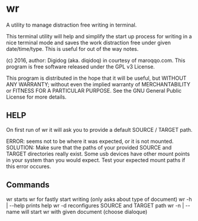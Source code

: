 # wr
A utility to manage distraction free writing in terminal.

This terminal utility will help and simplify the start up process for writing in a nice terminal mode and saves the work distraction free under given date/time/type. This is useful for out of the way notes.

(c) 2016, author: Digidog (aka. diqidoq) in courtesy of maroqqo.com. This program is free software released under the GPL v3 License.

This program is distributed in the hope that it will be useful, but WITHOUT ANY WARRANTY; without even the implied warranty of MERCHANTABILITY or FITNESS FOR A PARTICULAR PURPOSE. See the GNU General Public License for more details.

HELP
----

On first run of wr it will ask you to provide a default SOURCE / TARGET path.

ERROR: <directory> seems not to be where it was expected, or it is not mounted.
SOLUTION: Make sure that the paths of your provided SOURCE and TARGET directories really exist. Some usb devices have other mount points in your system than you would expect. Test your expected mount paths if this error occures.

Commands
--------

wr                 starts wr for fastly start writing (only asks about type of document)
wr -h | --help     prints help
wr -d              reconfigures SOURCE and TARGET path
wr -n | --name     will start wr with given document (choose dialoque)

